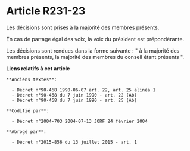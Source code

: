 # Article R231-23

Les décisions sont prises à la majorité des membres présents.

En cas de partage égal des voix, la voix du président est prépondérante.

Les décisions sont rendues dans la forme suivante : " à la majorité des membres présents, la majorité des membres du conseil
étant présents ".

**Liens relatifs à cet article**

	**Anciens textes**:

	  - Décret n°90-468 1990-06-07 art. 22, art. 25 alinéa 1
	  - Décret n°90-468 du 7 juin 1990 - art. 22 (Ab)
	  - Décret n°90-468 du 7 juin 1990 - art. 25 (Ab)

	**Codifié par**:

	  - Décret n°2004-703 2004-07-13 JORF 24 février 2004

	**Abrogé par**:

	  - Décret n°2015-856 du 13 juillet 2015 - art. 1
